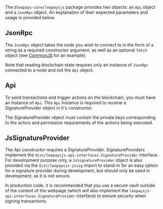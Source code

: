 The `@leopays-core/leopaysjs` package provides two objects: an `Api` object and a `JsonRpc` object.  An explanation of their expected parameters and usage is provided below.

## JsonRpc
The `JsonRpc` object takes the node you wish to connect to in the form of a string as a required constructor argument, as well as an optional `fetch` object (see [CommonJS](01_commonjs.md) for an example).  

Note that reading blockchain state requires only an instance of `JsonRpc` connected to a node and not the `Api` object.

## Api
To send transactions and trigger actions on the blockchain, you must have an instance of `Api`. This `Api` instance is required to receive a SignatureProvider object in it's constructor.

The SignatureProvider object must contain the private keys corresponding to the actors and permission requirements of the actions being executed.

## JsSignatureProvider
The Api constructor requires a SignatureProvider. SignatureProviders implement the `dist/leopaysjs-api-interfaces.SignatureProvider` interface. For development purpose only, a `JsSignatureProvider` object is also provided via the `dist/leopaysjs-jssig` import to stand-in for an easy option for a signature provider during development, but should only be used in development, as it is not secure.

In production code, it is recommended that you use a secure vault outside of the context of the webpage (which will also implement the `leopaysjs-api-interfaces.SignatureProvider` interface) to ensure security when signing transactions.
